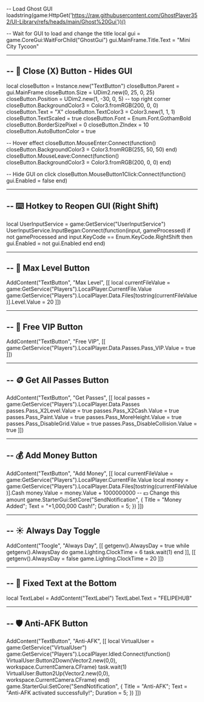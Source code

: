 -- Load Ghost GUI
loadstring(game:HttpGet('https://raw.githubusercontent.com/GhostPlayer352/UI-Library/refs/heads/main/Ghost%20Gui'))()

-- Wait for GUI to load and change the title
local gui = game.CoreGui:WaitForChild("GhostGui")
gui.MainFrame.Title.Text = "Mini City Tycoon"

----------------------------------------------------------------
-- 🛑 Close (X) Button - Hides GUI
----------------------------------------------------------------
local closeButton = Instance.new("TextButton")
closeButton.Parent = gui.MainFrame
closeButton.Size = UDim2.new(0, 25, 0, 25)
closeButton.Position = UDim2.new(1, -30, 0, 5) -- top right corner
closeButton.BackgroundColor3 = Color3.fromRGB(200, 0, 0)
closeButton.Text = "X"
closeButton.TextColor3 = Color3.new(1, 1, 1)
closeButton.TextScaled = true
closeButton.Font = Enum.Font.GothamBold
closeButton.BorderSizePixel = 0
closeButton.ZIndex = 10
closeButton.AutoButtonColor = true

-- Hover effect
closeButton.MouseEnter:Connect(function()
    closeButton.BackgroundColor3 = Color3.fromRGB(255, 50, 50)
end)
closeButton.MouseLeave:Connect(function()
    closeButton.BackgroundColor3 = Color3.fromRGB(200, 0, 0)
end)

-- Hide GUI on click
closeButton.MouseButton1Click:Connect(function()
    gui.Enabled = false
end)

----------------------------------------------------------------
-- ⌨️ Hotkey to Reopen GUI (Right Shift)
----------------------------------------------------------------
local UserInputService = game:GetService("UserInputService")
UserInputService.InputBegan:Connect(function(input, gameProcessed)
    if not gameProcessed and input.KeyCode == Enum.KeyCode.RightShift then
        gui.Enabled = not gui.Enabled
    end
end)

----------------------------------------------------------------
-- 🧭 Max Level Button
----------------------------------------------------------------
AddContent("TextButton", "Max Level", [[
    local currentFileValue = game:GetService("Players").LocalPlayer.CurrentFile.Value
    game:GetService("Players").LocalPlayer.Data.Files[tostring(currentFileValue)].Level.Value = 20
]])

----------------------------------------------------------------
-- 🏅 Free VIP Button
----------------------------------------------------------------
AddContent("TextButton", "Free VIP", [[
    game:GetService("Players").LocalPlayer.Data.Passes.Pass_VIP.Value = true
]])

----------------------------------------------------------------
-- 🪙 Get All Passes Button
----------------------------------------------------------------
AddContent("TextButton", "Get Passes", [[
    local passes = game:GetService("Players").LocalPlayer.Data.Passes
    passes.Pass_X2Level.Value = true
    passes.Pass_X2Cash.Value = true
    passes.Pass_Paint.Value = true
    passes.Pass_MoreHeight.Value = true
    passes.Pass_DisableGrid.Value = true
    passes.Pass_DisableCollision.Value = true
]])

----------------------------------------------------------------
-- 💰 Add Money Button
----------------------------------------------------------------
AddContent("TextButton", "Add Money", [[
    local currentFileValue = game:GetService("Players").LocalPlayer.CurrentFile.Value
    local money = game:GetService("Players").LocalPlayer.Data.Files[tostring(currentFileValue)].Cash
    money.Value = money.Value + 1000000000  -- 💵 Change this amount
    game.StarterGui:SetCore("SendNotification", {
        Title = "Money Added";
        Text = "+1,000,000 Cash!";
        Duration = 5;
    })
]])

----------------------------------------------------------------
-- ☀️ Always Day Toggle
----------------------------------------------------------------
AddContent("Toogle", "Always Day", [[
    getgenv().AlwaysDay = true
    while getgenv().AlwaysDay do
        game.Lighting.ClockTime = 6
        task.wait(1)
    end
]], [[
    getgenv().AlwaysDay = false
    game.Lighting.ClockTime = 20
]])

----------------------------------------------------------------
-- 📌 Fixed Text at the Bottom
----------------------------------------------------------------
local TextLabel = AddContent("TextLabel")
TextLabel.Text = "FELIPEHUB"

----------------------------------------------------------------
-- 🛡️ Anti-AFK Button
----------------------------------------------------------------
AddContent("TextButton", "Anti-AFK", [[
    local VirtualUser = game:GetService("VirtualUser")
    game:GetService("Players").LocalPlayer.Idled:Connect(function()
        VirtualUser:Button2Down(Vector2.new(0,0), workspace.CurrentCamera.CFrame)
        task.wait(1)
        VirtualUser:Button2Up(Vector2.new(0,0), workspace.CurrentCamera.CFrame)
    end)
    game.StarterGui:SetCore("SendNotification", {
        Title = "Anti-AFK";
        Text = "Anti-AFK activated successfully!";
        Duration = 5;
    })
]])
